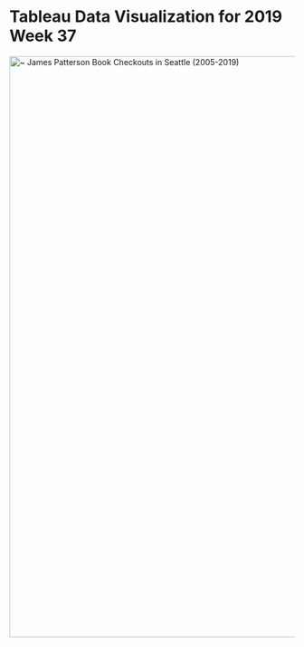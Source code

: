 # Tableau Data Visualization for 2019 Week 37

<img width="1026" alt="~ James Patterson Book Checkouts in Seattle (2005-2019)" src="https://user-images.githubusercontent.com/46074467/64935414-2651ed80-d81f-11e9-8853-77eef9b6124c.png">
